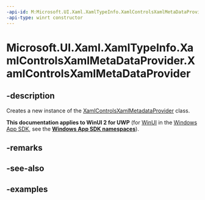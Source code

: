 ```yaml
---
-api-id: M:Microsoft.UI.Xaml.XamlTypeInfo.XamlControlsXamlMetaDataProvider.#ctor
-api-type: winrt constructor
---
```


<!-- Method syntax.
public XamlControlsXamlMetaDataProvider.XamlControlsXamlMetaDataProvider()
-->

# Microsoft.UI.Xaml.XamlTypeInfo.XamlControlsXamlMetaDataProvider.XamlControlsXamlMetaDataProvider

## -description
Creates a new instance of the [XamlControlsXamlMetadataProvider](xamlcontrolsxamlmetadataprovider.md) class.

**This documentation applies to WinUI 2 for UWP** (for [WinUI](/windows/apps/winui/winui3/) in the [Windows App SDK](/windows/apps/windows-app-sdk/), see the **[Windows App SDK namespaces](/windows/windows-app-sdk/api/winrt/)**).

## -remarks

## -see-also

## -examples

